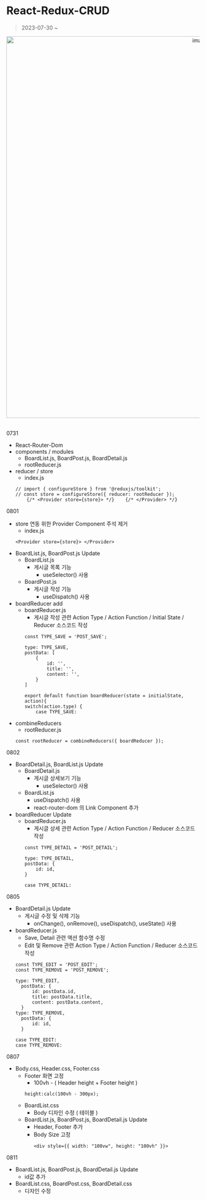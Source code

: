 # React-Redux-CRUD
> 2023-07-30 ~

<div align="center">
<img width="995" alt="image" src="https://user-images.githubusercontent.com/59152019/224705181-3bd2829d-63e9-4e95-853d-c016a5533a32.png">
</div>
<br/>

0731
- React-Router-Dom
- components / modules  
  - BoardList.js, BoardPost.js, BoardDetail.js
  - rootReducer.js
- reducer / store
  - index.js
  ```
  // import { configureStore } from '@reduxjs/toolkit';
  // const store = configureStore({ reducer: rootReducer });
      {/* <Provider store={store}> */}    {/* </Provider> */}
  ```

0801
- store 연동 위한 Provider Component 주석 제거
  - index.js
  ```
  <Provider store={store}> </Provider>
  ```
- BoardList.js, BoardPost.js Update
  - BoardList.js
    - 게시글 목록 기능
      - useSelector() 사용
  - BoardPost.js
    - 게시글 작성 기능
      - useDispatch() 사용
- boardReducer add
  - boardReducer.js
    - 게시글 작성 관련 Action Type / Action Function / Initial State / Reducer 소스코드 작성
    ```
    const TYPE_SAVE = 'POST_SAVE';

    type: TYPE_SAVE,
    postData: [
        {
            id: '',
            title: '',
            content: '',
        }
    ]

    export default function boardReducer(state = initialState, action){
    switch(action.type) {
        case TYPE_SAVE:
    ``` 
- combineReducers
  - rootReducer.js
  ```
  const rootReducer = combineReducers({ boardReducer });
  ```

0802
- BoardDetail.js, BoardList.js Update
  - BoardDetail.js
    - 게시글 상세보기 기능
      - useSelector() 사용
  - BoardList.js
    - useDispatch() 사용
    - react-router-dom 의 Link Component 추가
- boardReducer Update
  - boardReducer.js
    - 게시글 상세 관련 Action Type / Action Function / Reducer 소스코드 작성
    ```
    const TYPE_DETAIL = 'POST_DETAIL';

    type: TYPE_DETAIL,
    postData: {
        id: id,
    }

    case TYPE_DETAIL:
    ```  

0805
- BoardDetail.js Update
  - 게시글 수정 및 삭제 기능
    - onChange(), onRemove(), useDispatch(), useState() 사용
- boardReducer.js
  - Save, Detail 관련 액션 함수명 수정
  - Edit 및 Remove 관련 Action Type / Action Function / Reducer 소스코드 작성
  ```
  const TYPE_EDIT = 'POST_EDIT';
  const TYPE_REMOVE = 'POST_REMOVE';

  type: TYPE_EDIT,
    postData: {
        id: postData.id,
        title: postData.title,
        content: postData.content,
    }
  type: TYPE_REMOVE,
    postData: {
        id: id,
    }

  case TYPE_EDIT:
  case TYPE_REMOVE:
  ```

0807
- Body.css, Header.css, Footer.css 
  - Footer 화면 고정
    - 100vh - ( Header height + Footer height )
    ```
    height:calc(100vh - 300px);
    ```
  - BoardList.css
    - Body 디자인 수정 ( 테이블 )
  - BoardList.js, BoardPost.js, BoardDetail.js Update
    - Header, Footer 추가
    - Body Size 고정
      ```
      <div style={{ width: "100vw", height: "100vh" }}>
      ```

0811
- BoardList.js, BoardPost.js, BoardDetail.js Update
  - id값 추가
- BoardList.css, BoardPost.css, BoardDetail.css
  - 디자인 수정

